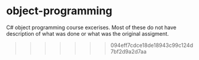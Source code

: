 # object-programming
C# object programming course excerises.
Most of these do not have description of what was done or what was the original assigment.
>>>>>>> 094eff7cdce18de18943c99c124d7bf2d9a2d7aa
